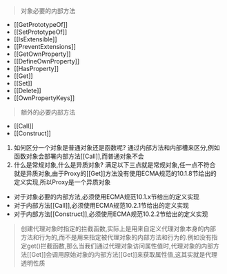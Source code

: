 > 对象必要的内部方法
- [[GetPrototypeOf]]
- [[SetPrototypeOf]]
- [[IsExtensible]]
- [[PreventExtensions]]
- [[GetOwnProperty]]
- [[DefineOwnProperty]]
- [[HasProperty]]
- [[Get]]
- [[Set]]
- [[Delete]]
- [[OwnPropertyKeys]]
> 额外的必要内部方法
- [[Call]]
- [[Construct]]

1. 如何区分一个对象是普通对象还是函数呢?
通过内部方法和内部槽来区分,例如函数对象会部署内部方法[[Call]],而普通对象不会
2. 什么是常规对象,什么是异质对象?
满足以下三点就是常规对象,任一点不符合就是异质对象,由于Proxy的[[Get]]方法没有使用ECMA规范的10.1.8节给出的定义实现,所以Proxy是一个异质对象
- 对于对象必要的内部方法,必须使用ECMA规范10.1.x节给出的定义实现
- 对于内部方法[[Call]],必须使用ECMA规范10.2.1节给出的定义实现
- 对于内部方法[[Construct]],必须使用ECMA规范10.2.2节给出的定义实现

> 创建代理对象时指定的拦截函数,实际上是用来自定义代理对象本身的内部方法和行为的,而不是用来指定被代理对象的内部方法和行为的.例如没有指定get()拦截函数,那么当我们通过代理对象访问属性值时,代理对象的内部方法[[Get]]会调用原始对象的内部方法[[Get]]来获取属性值,这其实就是代理透明性质
